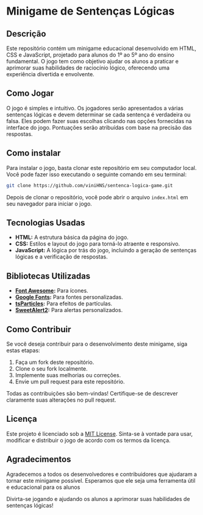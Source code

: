 # Minigame de Sentenças Lógicas

## Descrição

Este repositório contém um minigame educacional desenvolvido em HTML, CSS e JavaScript, projetado para alunos do 1º ao 5º ano do ensino fundamental. O jogo tem como objetivo ajudar os alunos a praticar e aprimorar suas habilidades de raciocínio lógico, oferecendo uma experiência divertida e envolvente.

## Como Jogar

O jogo é simples e intuitivo. Os jogadores serão apresentados a várias sentenças lógicas e devem determinar se cada sentença é verdadeira ou falsa. Eles podem fazer suas escolhas clicando nas opções fornecidas na interface do jogo. Pontuações serão atribuídas com base na precisão das respostas.

## Como instalar

Para instalar o jogo, basta clonar este repositório em seu computador local. Você pode fazer isso executando o seguinte comando em seu terminal:

```bash
git clone https://github.com/viniHNS/sentenca-logica-game.git
```

Depois de clonar o repositório, você pode abrir o arquivo `index.html` em seu navegador para iniciar o jogo.

## Tecnologias Usadas

- **HTML:** A estrutura básica da página do jogo.
- **CSS:** Estilos e layout do jogo para torná-lo atraente e responsivo.
- **JavaScript:** A lógica por trás do jogo, incluindo a geração de sentenças lógicas e a verificação de respostas.

## Bibliotecas Utilizadas

- **[Font Awesome](https://fontawesome.com/):** Para ícones.
- **[Google Fonts](https://fonts.google.com/):** Para fontes personalizadas.
- **[tsParticles](https://particles.js.org/):** Para efeitos de partículas.
- **[SweetAlert2](https://sweetalert2.github.io/):** Para alertas personalizados.

## Como Contribuir

Se você deseja contribuir para o desenvolvimento deste minigame, siga estas etapas:

1. Faça um fork deste repositório.
2. Clone o seu fork localmente.
3. Implemente suas melhorias ou correções.
4. Envie um pull request para este repositório.

Todas as contribuições são bem-vindas! Certifique-se de descrever claramente suas alterações no pull request.

## Licença

Este projeto é licenciado sob a [MIT License](LICENSE). Sinta-se à vontade para usar, modificar e distribuir o jogo de acordo com os termos da licença.

## Agradecimentos

Agradecemos a todos os desenvolvedores e contribuidores que ajudaram a tornar este minigame possível. Esperamos que ele seja uma ferramenta útil e educacional para os alunos

Divirta-se jogando e ajudando os alunos a aprimorar suas habilidades de sentenças lógicas!
